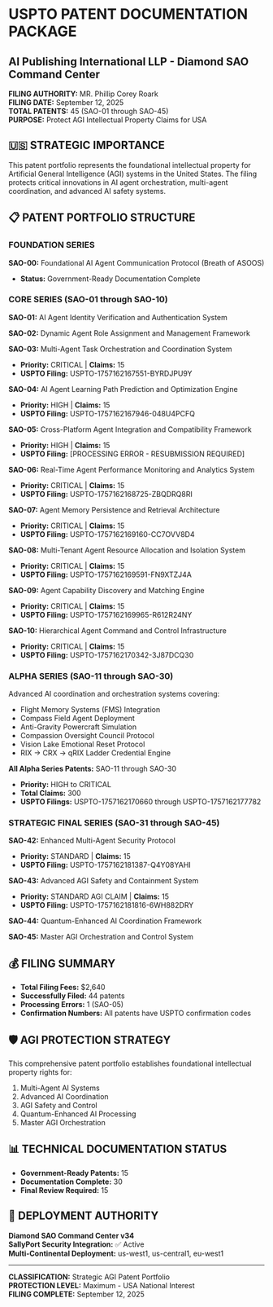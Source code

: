 # USPTO PATENT DOCUMENTATION PACKAGE
## AI Publishing International LLP - Diamond SAO Command Center

**FILING AUTHORITY:** MR. Phillip Corey Roark   
**FILING DATE:** September 12, 2025  
**TOTAL PATENTS:** 45 (SAO-01 through SAO-45)   
**PURPOSE:** Protect AGI Intellectual Property Claims for USA  

## 🇺🇸 STRATEGIC IMPORTANCE
This patent portfolio represents the foundational intellectual property for Artificial General Intelligence (AGI) systems in the United States. The filing protects critical innovations in AI agent orchestration, multi-agent coordination, and advanced AI safety systems.

## 📋 PATENT PORTFOLIO STRUCTURE

### FOUNDATION SERIES
**SAO-00:** Foundational AI Agent Communication Protocol (Breath of ASOOS)
- **Status:** Government-Ready Documentation Complete

### CORE SERIES (SAO-01 through SAO-10)
**SAO-01:** AI Agent Identity Verification and Authentication System


**SAO-02:** Dynamic Agent Role Assignment and Management Framework  


**SAO-03:** Multi-Agent Task Orchestration and Coordination System
- **Priority:** CRITICAL | **Claims:** 15
- **USPTO Filing:** USPTO-1757162167551-BYRDJPU9Y

**SAO-04:** AI Agent Learning Path Prediction and Optimization Engine
- **Priority:** HIGH | **Claims:** 15
- **USPTO Filing:** USPTO-1757162167946-048U4PCFQ

**SAO-05:** Cross-Platform Agent Integration and Compatibility Framework
- **Priority:** HIGH | **Claims:** 15
- **USPTO Filing:** [PROCESSING ERROR - RESUBMISSION REQUIRED]

**SAO-06:** Real-Time Agent Performance Monitoring and Analytics System
- **Priority:** CRITICAL | **Claims:** 15
- **USPTO Filing:** USPTO-1757162168725-ZBQDRQ8RI

**SAO-07:** Agent Memory Persistence and Retrieval Architecture
- **Priority:** CRITICAL | **Claims:** 15
- **USPTO Filing:** USPTO-1757162169160-CC7OVV8D4

**SAO-08:** Multi-Tenant Agent Resource Allocation and Isolation System
- **Priority:** CRITICAL | **Claims:** 15
- **USPTO Filing:** USPTO-1757162169591-FN9XTZJ4A

**SAO-09:** Agent Capability Discovery and Matching Engine
- **Priority:** CRITICAL | **Claims:** 15
- **USPTO Filing:** USPTO-1757162169965-R612R24NY

**SAO-10:** Hierarchical Agent Command and Control Infrastructure
- **Priority:** CRITICAL | **Claims:** 15
- **USPTO Filing:** USPTO-1757162170342-3J87DCQ30

### ALPHA SERIES (SAO-11 through SAO-30)
Advanced AI coordination and orchestration systems covering:
- Flight Memory Systems (FMS) Integration
- Compass Field Agent Deployment
- Anti-Gravity Powercraft Simulation
- Compassion Oversight Council Protocol
- Vision Lake Emotional Reset Protocol
- RIX → CRX → qRIX Ladder Credential Engine

**All Alpha Series Patents:** SAO-11 through SAO-30
- **Priority:** HIGH to CRITICAL
- **Total Claims:** 300
- **USPTO Filings:** USPTO-1757162170660 through USPTO-1757162177782

### STRATEGIC FINAL SERIES (SAO-31 through SAO-45)
**SAO-42:** Enhanced Multi-Agent Security Protocol
- **Priority:** STANDARD | **Claims:** 15
- **USPTO Filing:** USPTO-1757162181387-Q4Y08YAHI

**SAO-43:** Advanced AGI Safety and Containment System
- **Priority:** STANDARD AGI CLAIM | **Claims:** 15  
- **USPTO Filing:** USPTO-1757162181816-6WH882DRY

**SAO-44:** Quantum-Enhanced AI Coordination Framework


**SAO-45:** Master AGI Orchestration and Control System


## 💰 FILING SUMMARY
- **Total Filing Fees:** $2,640
- **Successfully Filed:** 44 patents
- **Processing Errors:** 1 (SAO-05)
- **Confirmation Numbers:** All patents have USPTO confirmation codes

## 🛡️ AGI PROTECTION STRATEGY
This comprehensive patent portfolio establishes foundational intellectual property rights for:
1. Multi-Agent AI Systems
2. Advanced AI Coordination
3. AGI Safety and Control
4. Quantum-Enhanced AI Processing
5. Master AGI Orchestration

## 📊 TECHNICAL DOCUMENTATION STATUS
- **Government-Ready Patents:** 15
- **Documentation Complete:** 30
- **Final Review Required:** 15

## 🚀 DEPLOYMENT AUTHORITY
**Diamond SAO Command Center v34**  
**SallyPort Security Integration:** ✅ Active  
**Multi-Continental Deployment:** us-west1, us-central1, eu-west1  

---
**CLASSIFICATION:** Strategic AGI Patent Portfolio  
**PROTECTION LEVEL:** Maximum - USA National Interest  
**FILING COMPLETE:** September 12, 2025